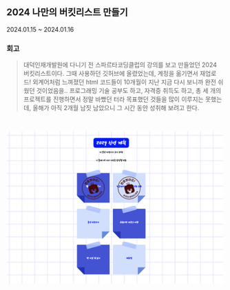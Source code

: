 ## 2024 나만의 버킷리스트 만들기

2024.01.15 ~ 2024.01.16
### 회고
> 대덕인재개발원에 다니기 전 스파르타코딩클럽의 강의를 보고 만들었던 2024 버킷리스트이다. 그때 사용하던 깃허브에 올렸었는데, 계정을 옮기면서 재업로드! 외계어처럼 느껴졌던 html 코드들이 10개월이 지난 지금 다시 보니까 완전 쉬웠던 것이었음을.. 프로그래밍 기술 공부도 하고, 자격증 취득도 하고, 총 세 개의 프로젝트를 진행하면서 정말 바빴던 터라 목표했던 것들을 많이 이루지는 못했는데, 올해가 아직 2개월 남짓 남았으니 그 시간 동안 성취해 보려고 한다. 

<br>

![2024 버킷리스트 이미지](https://github.com/ayeongshinn/2024bucketList/raw/main/2024bucketList.png)

